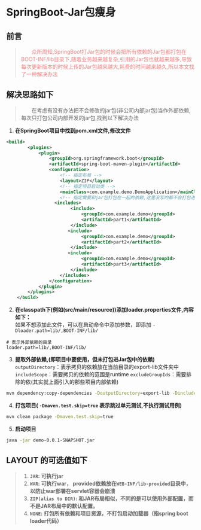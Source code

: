 # SpringBoot-Jar包瘦身

## 前言
><font color=LightCoral>&emsp;&emsp;众所周知,SpringBoot打Jar包的时候会把所有依赖的Jar包都打包在BOOT-INF/lib目录下,随着业务越来越复杂,引用的Jar包也就越来越多,导致每次更新版本的时候上传的Jar包越来越大,耗费的时间越来越久,所以本文找了一种解决办法 </font>


## 解决思路如下
>&emsp;&emsp;在考虑有没有办法把不会修改的jar包(非公司内部jar包)当作外部依赖,每次只打包公司内部开发的jar包,找到以下解决办法


1. **在SpringBoot项目中找到pom.xml文件,修改文件**
```xml
<build>
        <plugins>
            <plugin>
                <groupId>org.springframework.boot</groupId>
                <artifactId>spring-boot-maven-plugin</artifactId>
                <configuration>
                    <!-- 指定布局 -->
                    <layout>ZIP</layout>
                    <!-- 指定项目启动类 -->
                    <mainClass>com.example.demo.DemoApplication</mainClass>
                    <!-- 指定需要和jar包打包在一起的依赖,这里没写的都不会打包进Jar包里。-->
                  <includes>
                        <include>
                            <groupId>com.example.demo</groupId>
                            <artifactId>part1</artifactId>
                        </include>
                       <include>
                            <groupId>com.example.demo</groupId>
                            <artifactId>part2</artifactId>
                        </include>
                       <include>
                            <groupId>com.example.demo</groupId>
                            <artifactId>part3</artifactId>
                        </include>
                    </includes>
                </configuration>
            </plugin>
        </plugins>
    </build>
```  

2. **在classpath下(例如(src/main/resource))添加loader.properties文件,内容如下：**  
 如果不想添加此文件，可以在启动命令中添加参数，即添加 `-Dloader.path=lib/,BOOT-INF/lib/`

```properties
# 表示外部依赖的目录
loader.path=lib/,BOOT-INF/lib/
```  

3. **提取外部依赖,(即项目中要使用，但未打包进Jar包中的依赖)**  
 `outputDirectory`：表示拷贝的依赖放在当前目录的export-lib文件夹中
 `includeScope`：需要拷贝的依赖的范围是runtime
 `excludeGroupIds`：需要排除的依(其实就上面引入的那些项目内部依赖)
```bash
mvn dependency:copy-dependencies -DoutputDirectory=export-lib -DincludeScope=runtime -DexcludeGroupIds=com.example.demo
```  

4. **打包项目( `-Dmaven.test.skip=true` 表示跳过单元测试,不执行测试用例)**
```bash
mvn clean package -Dmaven.test.skip=true
```  

5. **启动项目**
```bash
java -jar demo-0.0.1-SNAPSHOT.jar
```  

## LAYOUT 的可选值如下
>1. **`JAR`: 可执行jar**
>2. **`WAR`: 可执行war， provided依赖放在`WEB-INF/lib-provided`目录中，以防止war部署在servlet容器会崩溃**
>3. **`ZIP(alias to DIR)`: 和JAR布局相似，不同的是可以使用外部配置，而不是JAR布局中的默认配置。**
>4. **`NONE`: 打包所有依赖和项目资源，不打包启动加载器（指spring boot loader代码）**
